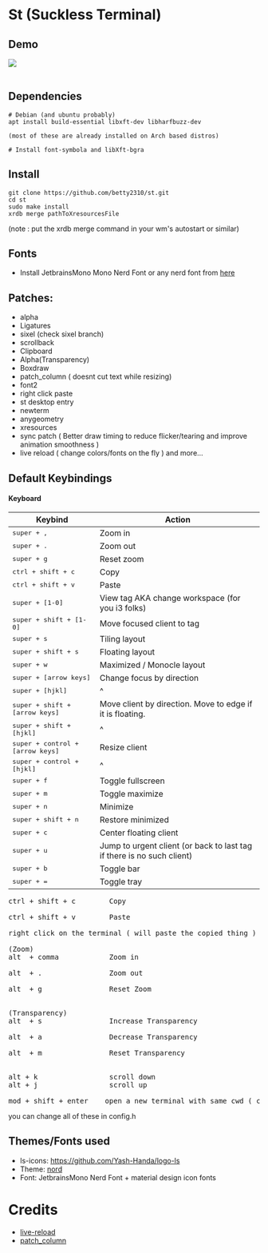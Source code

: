 # St (Suckless Terminal)

## Demo

<img src="https://s3.us-west-2.amazonaws.com/secure.notion-static.com/cd369192-aaac-4df1-9bde-7406caac1f17/Untitled.png?X-Amz-Algorithm=AWS4-HMAC-SHA256&X-Amz-Content-Sha256=UNSIGNED-PAYLOAD&X-Amz-Credential=AKIAT73L2G45EIPT3X45%2F20220120%2Fus-west-2%2Fs3%2Faws4_request&X-Amz-Date=20220120T063300Z&X-Amz-Expires=86400&X-Amz-Signature=a191bb25647b48caacf6dfb9a0f7a602fd5dddf91eced2fa0aa8fc0ad54e0146&X-Amz-SignedHeaders=host&response-content-disposition=filename%20%3D%22Untitled.png%22&x-id=GetObject"> <br><br>

## Dependencies

```
# Debian (and ubuntu probably)
apt install build-essential libxft-dev libharfbuzz-dev 

(most of these are already installed on Arch based distros)

# Install font-symbola and libXft-bgra
```

## Install

```
git clone https://github.com/betty2310/st.git
cd st
sudo make install 
xrdb merge pathToXresourcesFile
```

(note : put the xrdb merge command in your wm's autostart or similar) 

## Fonts 

- Install JetbrainsMono Mono Nerd Font or any nerd font from [here](https://www.nerdfonts.com/font-downloads)

## Patches:

- alpha 
- Ligatures
- sixel (check sixel branch)
- scrollback
- Clipboard
- Alpha(Transparency)
- Boxdraw
- patch_column ( doesnt cut text while resizing)
- font2
- right click paste
- st desktop entry
- newterm
- anygeometry
- xresources
- sync patch ( Better draw timing to reduce flicker/tearing and improve animation smoothness )
- live reload ( change colors/fonts on the fly )
  and more...
  <br>

## Default Keybindings<br>
#### Keyboard
| Keybind | Action |
| --- | --- |
| <kbd>super + ,</kbd> | Zoom in |
| <kbd>super + .</kbd> | Zoom out |
| <kbd>super + g</kbd> | Reset zoom |
| <kbd>ctrl + shift + c</kbd> | Copy |
| <kbd>ctrl + shift + v</kbd> | Paste |
| <kbd>super + [1-0]</kbd> | View tag AKA change workspace (for you i3 folks) |
| <kbd>super + shift + [1-0]</kbd> | Move focused client to tag |
| <kbd>super + s</kbd> | Tiling layout |
| <kbd>super + shift + s</kbd> | Floating layout |
| <kbd>super + w</kbd> | Maximized / Monocle layout |
| <kbd>super + [arrow keys]</kbd> | Change focus by direction |
| <kbd>super + [hjkl]</kbd> | ^ |
| <kbd>super + shift + [arrow keys]</kbd> | Move client by direction. Move to edge if it is floating. |
| <kbd>super + shift + [hjkl]</kbd> | ^ |
| <kbd>super + control + [arrow keys]</kbd> | Resize client |
| <kbd>super + control + [hjkl]</kbd> | ^ |
| <kbd>super + f</kbd> | Toggle fullscreen |
| <kbd>super + m</kbd> | Toggle maximize |
| <kbd>super + n</kbd> | Minimize |
| <kbd>super + shift + n</kbd> | Restore minimized |
| <kbd>super + c</kbd> | Center floating client |
| <kbd>super + u</kbd> | Jump to urgent client (or back to last tag if there is no such client) |
| <kbd>super + b</kbd> | Toggle bar |
| <kbd>super + =</kbd> | Toggle tray |
<pre>
ctrl + shift + c        Copy  <br>
ctrl + shift + v        Paste <br>
right click on the terminal ( will paste the copied thing ) 

(Zoom)
alt  + comma            Zoom in <br>
alt  + .                Zoom out <br>
alt  + g                Reset Zoom<br>

(Transparency)
alt  + s                Increase Transparency<br>
alt  + a                Decrease Transparency<br>
alt  + m                Reset Transparency<br>

alt + k                 scroll down 
alt + j                 scroll up

mod + shift + enter    open a new terminal with same cwd ( current working directory )
</pre>

you can change all of these in config.h
<br>

## Themes/Fonts used

- ls-icons: https://github.com/Yash-Handa/logo-ls <br>
- Theme: [nord](https://www.nordtheme.com/) 
- Font: JetbrainsMono Nerd Font + material design icon fonts

# Credits

- [live-reload](https://github.com/nimaipatel/st) 
- [patch_column](https://github.com/nimaipatel/st/blob/all/patches/7672445bab01cb4e861651dc540566ac22e25812.diff)



